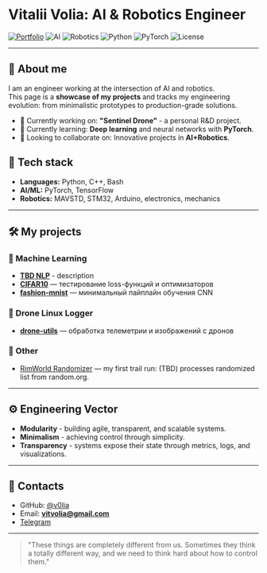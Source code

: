 # Vitalii Volia: **AI & Robotics Engineer**

[![Portfolio](https://img.shields.io/badge/portfolio-active-green)](#)
![AI](https://img.shields.io/badge/AI-ML%20%7C%20Deep%20Learning-blueviolet)
![Robotics](https://img.shields.io/badge/field-Robotics-orange)
![Python](https://img.shields.io/badge/python-3.13-blue)
![PyTorch](https://img.shields.io/badge/framework-PyTorch-EE4C2C?logo=pytorch&logoColor=white)
![License](https://img.shields.io/badge/license-MIT-lightgrey)

---

## 🚀 About me
I am an engineer working at the intersection of AI and robotics.  
This page is a **showcase of my projects** and tracks my engineering evolution: from minimalistic prototypes to production-grade solutions.
- 🔭 Currently working on: **"Sentinel Drone"** - a personal R&D project.
- 🌱 Currently learning: **Deep learning** and neural networks with **PyTorch**.
- 👯 Looking to collaborate on: Innovative projects in **AI+Robotics**.

## 🧩 Tech stack
- **Languages:** Python, C++, Bash
- **AI/ML:** PyTorch, TensorFlow
- **Robotics:** MAVSTD, STM32, Arduino, electronics, mechanics
  
---

## 🛠 My projects

### 🧠 Machine Learning
- [**TBD NLP**](link) - description
- [**CIFAR10**](https://github.com/v0lia/torch-experiments) — тестирование loss-функций и оптимизаторов  
- [**fashion-mnist**](https://github.com/v0lia/fashion-mnist) — минимальный пайплайн обучения CNN  
  
### 🚁 Drone Linux Logger
- [**drone-utils**](https://github.com/v0lia/drone-utils) — обработка телеметрии и изображений с дронов
  
### 🌱 Other
- [RimWorld Randomizer](https://github.com/v0lia/rimworld-randomizer) —  my first trail run: (TBD) processes randomized list from random.org.

---

## ⚙️ Engineering Vector
- **Modularity** - building agile, transparent, and scalable systems.
- **Minimalism** - achieving control through simplicity.
- **Transparency** - systems expose their state through metrics, logs, and visualizations.

---

## 📡 Contacts
- GitHub: [@v0lia](https://github.com/v0lia)
- Email: **vitvolia@gmail.com**
- [Telegram](https://t.me/VitVolia)

---

> "These things are completely different from us. Sometimes they think a totally different way, and we need to think hard about how to control them."
